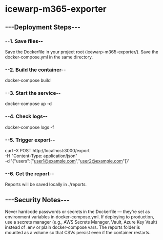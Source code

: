 # icewarp-m365-exporter
## ---Deployment Steps---

### --1. Save files--

   Save the Dockerfile in your project root (icewarp-m365-exporter/).
   Save the docker-compose.yml in the same directory.

### --2. Build the container--

   docker-compose build
   
### --3. Start the service--

   docker-compose up -d

### --4. Check logs--

   docker-compose logs -f

### --5. Trigger export--

   curl -X POST http://localhost:3000/export \
     -H "Content-Type: application/json" \
     -d '{"users":["user1@example.com","user2@example.com"]}'

### --6. Get the report--

   Reports will be saved locally in ./reports.

## ---Security Notes---

  Never hardcode passwords or secrets in the Dockerfile — they’re set as environment variables in docker-compose.yml.
  If deploying to production, use a secrets manager (e.g., AWS Secrets Manager, Vault, Azure Key Vault) instead of .env or plain docker-compose vars.
  The reports folder is mounted as a volume so that CSVs persist even if the container restarts.
